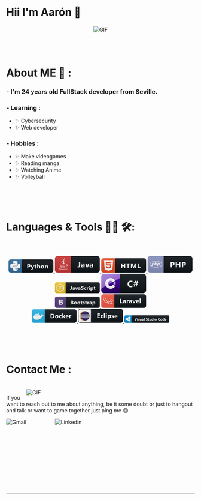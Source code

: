 # Hii I'm Aarón 👋

<div align="center">
<img hight="300" width="700" alt="GIF" align="center" src="https://github.com/Xx-Ashutosh-xX/Xx-Ashutosh-xX/blob/master/assets/208593.gif">
</div>

</br>
</br>
</br>


# About ME 💬 :

### - I'm 24 years  old FullStack developer from Seville.

### - Learning :
- ✨ Cybersecurity
- ✨ Web developer

### - Hobbies : 
- ✨ Make videogames 
- ✨ Reading manga
- ✨ Watching Anime
- ✨ Volleyball 

</br>
</br>
</br>



# Languages & Tools 👨‍💻 🛠:
</br>

<p align="center">

<!-- For more icons please follow  https://github.com/MikeCodesDotNET/ColoredBadges -->
 <a href="#">
 <img src="https://github.com/aaronmor99/aaronmor99/blob/main/dev/languages/python.svg" alt="python" width="120" hight="50" style="vertical-align:top margin:6px 4px">
  </a>  
   <a href="#">
 <img src="https://github.com/aaronmor99/aaronmor99/blob/main/dev/languages/java.svg" alt="java" width="120" hight="50" style="vertical-align:top margin:6px 4px">
  </a>  
   <a href="#">
 <img src="https://github.com/aaronmor99/aaronmor99/blob/main/dev/languages/html.svg" alt="html" width="120" hight="50" style="vertical-align:top margin:6px 4px">
  </a>  
   <a href="#">
 <img src="https://github.com/aaronmor99/aaronmor99/blob/main/dev/languages/php.svg" alt="php" width="120" hight="50" style="vertical-align:top margin:6px 4px">
  </a>  
   <a href="#">
 <img src="https://github.com/aaronmor99/aaronmor99/blob/main/dev/languages/js.svg" alt="js" width="120" hight="50" style="vertical-align:top margin:6px 4px">
  </a>  
   <a href="#">
 <img src="https://github.com/aaronmor99/aaronmor99/blob/main/dev/languages/csharp.svg" alt="c#" width="120" hight="50" style="vertical-align:top margin:6px 4px">
  </a>  
</br>
   <a href="#">
 <img src="https://github.com/aaronmor99/aaronmor99/blob/main/dev/frameworks/bootstrap.svg" alt="c#" width="120" hight="50" style="vertical-align:top margin:6px 4px">
  </a>  
     <a href="#">
 <img src="https://github.com/aaronmor99/aaronmor99/blob/main/dev/frameworks/laravel.svg" alt="c#" width="120" hight="50" style="vertical-align:top margin:6px 4px">
  </a>  
  </br>
  <a href="#">
 <img src="https://github.com/aaronmor99/aaronmor99/blob/main/dev/tools/docker.svg" alt="c#" width="120" hight="50" style="vertical-align:top margin:6px 4px">
  </a>  
     <a href="#">
 <img src="https://github.com/aaronmor99/aaronmor99/blob/main/dev/tools/eclipse.svg" alt="c#" width="120" hight="50" style="vertical-align:top margin:6px 4px">
  </a>  

  <a href="#">
 <img src="https://github.com/aaronmor99/aaronmor99/blob/main/dev/tools/visualstudio_code.svg" alt="c#" width="120" hight="50" style="vertical-align:top margin:6px 4px">
  </a>  
  


</p>
</br>
</br>
</br>



# Contact Me :

<p>
 </br>


<img hight="320" width="450" align="right" alt="GIF" src="https://github.com/Xx-Ashutosh-xX/Xx-Ashutosh-xX/blob/master/assets/93195.gif">


If you want to reach out to me about anything, be it some doubt or just to hangout and talk or want to game together just ping me 😉.

<a href="mailto:aaronmor99@gmail.com">
 <img align="left" alt="Gmail" width="130" hight="100" src="https://github.com/Xx-Ashutosh-xX/Xx-Ashutosh-xX/blob/master/assets/icons/gmail.png" />
</a>
<a href="https://www.linkedin.com/in/aaronmoraleshermosin/">
  <img align="left" alt="Linkedin" width="150" hight="100" src="https://github.com/Xx-Ashutosh-xX/Xx-Ashutosh-xX/blob/master/assets/icons/linkedin.png" />
</br>
</br>
</br>
</a>
 </p>
 

</br>
</br>
</br>
</br>
</br>
</br>
</br>




*************
